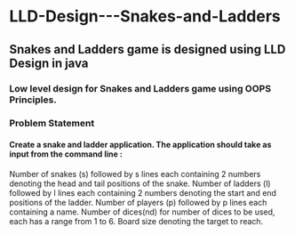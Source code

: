 # LLD-Design---Snakes-and-Ladders

## Snakes and Ladders game is designed using LLD Design in java


### Low level design for Snakes and Ladders game using OOPS Principles.

### Problem Statement

#### Create a snake and ladder application. The application should take as input from the command line :

Number of snakes (s) followed by s lines each containing 2 numbers denoting the head and tail positions of the snake.
Number of ladders (l) followed by l lines each containing 2 numbers denoting the start and end positions of the ladder.
Number of players (p) followed by p lines each containing a name.
Number of dices(nd) for number of dices to be used, each has a range from 1 to 6.
Board size denoting the target to reach.
